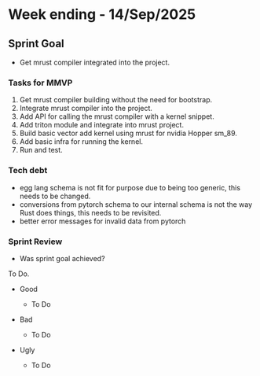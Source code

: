 # Week ending - 14/Sep/2025

## Sprint Goal

- Get mrust compiler integrated into the project.

### Tasks for MMVP

1. Get mrust compiler building without the need for bootstrap.
2. Integrate mrust compiler into the project.
3. Add API for calling the mrust compiler with a kernel snippet.
4. Add triton module and integrate into mrust project.
5. Build basic vector add kernel using mrust for nvidia Hopper sm_89.
6. Add basic infra for running the kernel.
7. Run and test.

### Tech debt

- egg lang schema is not fit for purpose due to being too generic, this needs to be changed.
- conversions from pytorch schema to our internal schema is not the way Rust does things, this needs to be revisited.
- better error messages for invalid data from pytorch

### Sprint Review

- Was sprint goal achieved?

To Do.

- Good
  - To Do

- Bad
  - To Do

- Ugly
  - To Do
